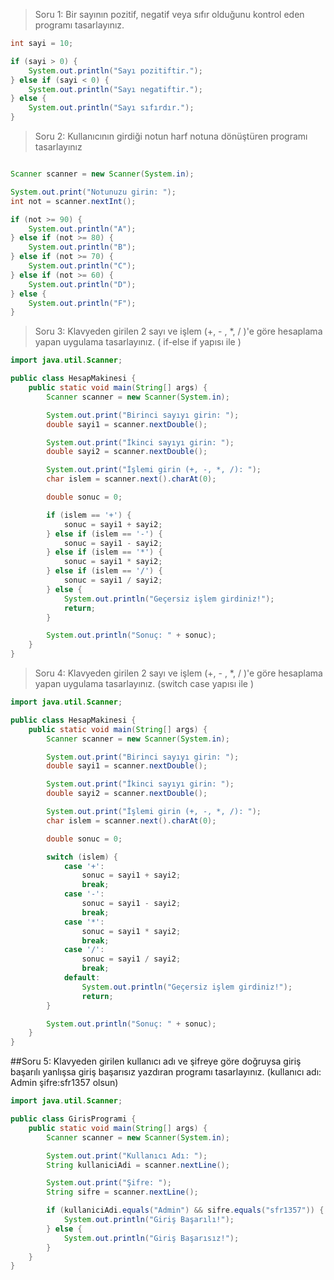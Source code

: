 >Soru 1: Bir sayının pozitif, negatif veya sıfır olduğunu kontrol eden programı tasarlayınız.

```java
int sayi = 10;

if (sayi > 0) {
    System.out.println("Sayı pozitiftir.");
} else if (sayi < 0) {
    System.out.println("Sayı negatiftir.");
} else {
    System.out.println("Sayı sıfırdır.");
}

```

>Soru 2: Kullanıcının girdiği notun harf notuna dönüştüren programı tasarlayınız


```java

Scanner scanner = new Scanner(System.in);

System.out.print("Notunuzu girin: ");
int not = scanner.nextInt();

if (not >= 90) {
    System.out.println("A");
} else if (not >= 80) {
    System.out.println("B");
} else if (not >= 70) {
    System.out.println("C");
} else if (not >= 60) {
    System.out.println("D");
} else {
    System.out.println("F");
}
```

>Soru 3: Klavyeden girilen 2 sayı ve işlem (+, - , *, / )'e göre hesaplama yapan uygulama tasarlayınız. ( if-else if yapısı ile )

```java
import java.util.Scanner;

public class HesapMakinesi {
    public static void main(String[] args) {
        Scanner scanner = new Scanner(System.in);

        System.out.print("Birinci sayıyı girin: ");
        double sayi1 = scanner.nextDouble();

        System.out.print("İkinci sayıyı girin: ");
        double sayi2 = scanner.nextDouble();

        System.out.print("İşlemi girin (+, -, *, /): ");
        char islem = scanner.next().charAt(0);

        double sonuc = 0;

        if (islem == '+') {
            sonuc = sayi1 + sayi2;
        } else if (islem == '-') {
            sonuc = sayi1 - sayi2;
        } else if (islem == '*') {
            sonuc = sayi1 * sayi2;
        } else if (islem == '/') {
            sonuc = sayi1 / sayi2;
        } else {
            System.out.println("Geçersiz işlem girdiniz!");
            return;
        }

        System.out.println("Sonuç: " + sonuc);
    }
}

```

>Soru 4: Klavyeden girilen 2 sayı ve işlem (+, - , *, / )'e göre hesaplama yapan uygulama tasarlayınız. (switch case yapısı ile )

```java
import java.util.Scanner;

public class HesapMakinesi {
    public static void main(String[] args) {
        Scanner scanner = new Scanner(System.in);

        System.out.print("Birinci sayıyı girin: ");
        double sayi1 = scanner.nextDouble();

        System.out.print("İkinci sayıyı girin: ");
        double sayi2 = scanner.nextDouble();

        System.out.print("İşlemi girin (+, -, *, /): ");
        char islem = scanner.next().charAt(0);

        double sonuc = 0;

        switch (islem) {
            case '+':
                sonuc = sayi1 + sayi2;
                break;
            case '-':
                sonuc = sayi1 - sayi2;
                break;
            case '*':
                sonuc = sayi1 * sayi2;
                break;
            case '/':
                sonuc = sayi1 / sayi2;
                break;
            default:
                System.out.println("Geçersiz işlem girdiniz!");
                return;
        }

        System.out.println("Sonuç: " + sonuc);
    }
}

```
##Soru 5: Klavyeden girilen kullanıcı adı ve şifreye göre doğruysa giriş başarılı yanlışsa giriş başarısız yazdıran programı tasarlayınız. (kullanıcı adı: Admin şifre:sfr1357 olsun)



```java
import java.util.Scanner;

public class GirisProgrami {
    public static void main(String[] args) {
        Scanner scanner = new Scanner(System.in);

        System.out.print("Kullanıcı Adı: ");
        String kullaniciAdi = scanner.nextLine();

        System.out.print("Şifre: ");
        String sifre = scanner.nextLine();

        if (kullaniciAdi.equals("Admin") && sifre.equals("sfr1357")) {
            System.out.println("Giriş Başarılı!");
        } else {
            System.out.println("Giriş Başarısız!");
        }
    }
}

```
